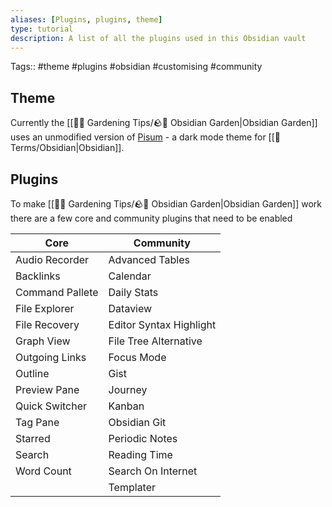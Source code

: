 ```yaml
---
aliases: [Plugins, plugins, theme]
type: tutorial
description: A list of all the plugins used in this Obsidian vault
---
```

Tags:: #theme #plugins #obsidian #customising #community 

## Theme

Currently the [[👩‍🌾 Gardening Tips/🪨🌱 Obsidian Garden|Obsidian Garden]] uses an unmodified version of [Pisum](https://github.com/GuangluWu/obsidian-pisum) - a dark mode theme for [[📇 Terms/Obsidian|Obsidian]].

## Plugins

To make [[👩‍🌾 Gardening Tips/🪨🌱 Obsidian Garden|Obsidian Garden]] work there are a few core and community plugins that need to be enabled

| Core            | Community               |
| --------------- | ----------------------- |
| Audio Recorder  | Advanced Tables         |
| Backlinks       | Calendar                |
| Command Pallete | Daily Stats             |
| File Explorer   | Dataview                |
| File Recovery   | Editor Syntax Highlight |
| Graph View      | File Tree Alternative   |
| Outgoing Links  | Focus Mode              |
| Outline         | Gist                    |
| Preview Pane    | Journey                 |
| Quick Switcher  | Kanban                  |
| Tag Pane        | Obsidian Git            |
| Starred         | Periodic Notes          |
| Search          | Reading Time            |
| Word Count      | Search On Internet      |
|                 | Templater               |

